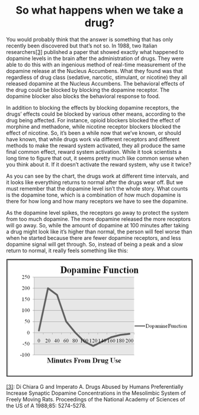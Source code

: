<center><h1>So what happens when we take a drug?</h1></center>

You would probably think that the answer is something that has only recently been discovered but that’s not so. In 1988, two Italian researchers<a name="ref3" href="#foot3">[3]</a> published a paper that showed exactly what happened to dopamine levels in the brain after the administration of drugs. They were able to do this with an ingenious method of real-time measurement of the dopamine release at the Nucleus Accumbens. What they found was that regardless of drug class (sedative, narcotic, stimulant, or nicotine) they all released dopamine at the Nucleus Accumbens. The behavioral effects of the drug could be blocked by blocking the dopamine receptor. The dopamine blocker also blocks the behavioral response to food.

In addition to blocking the effects by blocking dopamine receptors, the drugs’ effects could be blocked by various other means, according to the drug being affected. For instance, opioid blockers blocked the effect of morphine and methadone, while nicotine receptor blockers blocked the effect of nicotine. So, it’s been a while now that we’ve known, or should have known, that while drugs work via different receptors and different methods to make the reward system activated, they all produce the same final common effect, reward system activation. While it took scientists a long time to figure that out, it seems pretty much like common sense when you think about it. If it doesn’t activate the reward system, why use it twice?



As you can see by the chart, the drugs work at different time intervals, and it looks like everything returns to normal after the drugs wear off. But we must remember that the dopamine level isn’t the whole story. What counts is the dopamine tone, which is a combination of how much dopamine is there for how long and how many receptors we have to see the dopamine.

As the dopamine level spikes, the receptors go away to protect the system from too much dopamine. The more dopamine released the more receptors will go away. So, while the amount of dopamine at 100 minutes after taking a drug might look like it’s higher than normal, the person will feel worse than when he started because there are fewer dopamine receptors, and less dopamine signal will get through. So, instead of being a peak and a slow return to normal, it really feels something like this:

![Dopamine Function](./Dopamine_Function.jpg)


<a name="foot3" href="#ref3">[3]</a>: Di Chiara G and Imperato A. Drugs Abused by Humans Preferentially Increase Synaptic Dopamine Concentrations in the Mesolimbic System of Freely Moving Rats. Proceedings of the National Academy of Sciences of the US of A 1988;85: 5274-5278.
